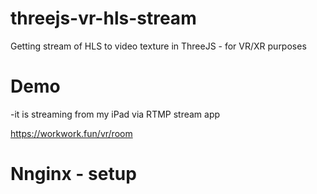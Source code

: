 # threejs-vr-hls-stream
Getting stream of HLS to video texture in ThreeJS - for VR/XR purposes


# Demo
-it is streaming from my iPad via RTMP stream app

https://workwork.fun/vr/room


# Nnginx - setup




